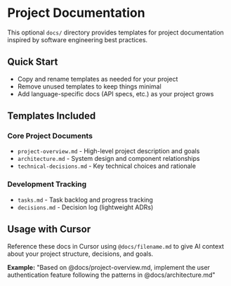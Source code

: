 # Project Documentation

This optional `docs/` directory provides templates for project documentation inspired by software engineering best practices.

## Quick Start
- Copy and rename templates as needed for your project
- Remove unused templates to keep things minimal
- Add language-specific docs (API specs, etc.) as your project grows

## Templates Included

### Core Project Documents
- `project-overview.md` - High-level project description and goals
- `architecture.md` - System design and component relationships  
- `technical-decisions.md` - Key technical choices and rationale

### Development Tracking
- `tasks.md` - Task backlog and progress tracking
- `decisions.md` - Decision log (lightweight ADRs)

## Usage with Cursor
Reference these docs in Cursor using `@docs/filename.md` to give AI context about your project structure, decisions, and goals.

**Example:** "Based on @docs/project-overview.md, implement the user authentication feature following the patterns in @docs/architecture.md"
